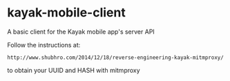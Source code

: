 kayak-mobile-client
===================

A basic client for the Kayak mobile app's server API

Follow the instructions at:

    http://www.shubhro.com/2014/12/18/reverse-engineering-kayak-mitmproxy/

to obtain your UUID and HASH with mitmproxy